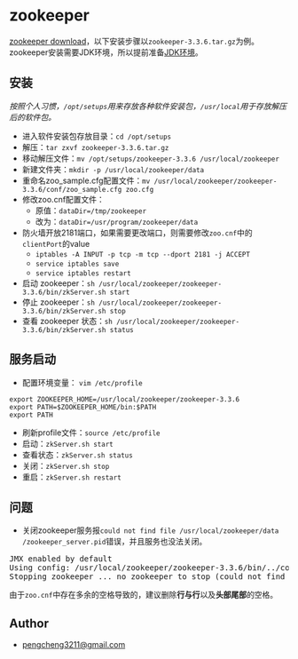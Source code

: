 # zookeeper

[zookeeper download](https://mirrors.tuna.tsinghua.edu.cn/apache/zookeeper/)，以下安装步骤以`zookeeper-3.3.6.tar.gz`为例。zookeeper安装需要JDK环境，所以提前准备[JDK环境](https://github.com/pengcgithub/java-development-environment/blob/master/jdk.md)。

## 安装

*按照个人习惯，`/opt/setups`用来存放各种软件安装包，`/usr/local`用于存放解压后的软件包。*

- 进入软件安装包存放目录：`cd /opt/setups`
- 解压：`tar zxvf zookeeper-3.3.6.tar.gz`
- 移动解压文件：`mv /opt/setups/zookeeper-3.3.6 /usr/local/zookeeper`
- 新建文件夹：`mkdir -p /usr/local/zookeeper/data`
- 重命名zoo_sample.cfg配置文件：`mv /usr/local/zookeeper/zookeeper-3.3.6/conf/zoo_sample.cfg zoo.cfg`
- 修改zoo.cnf配置文件：
	- 原值：`dataDir=/tmp/zookeeper`
	- 改为：`dataDir=/usr/program/zookeeper/data`
- 防火墙开放2181端口，如果需要更改端口，则需要修改`zoo.cnf`中的`clientPort`的value
	- `iptables -A INPUT -p tcp -m tcp --dport 2181 -j ACCEPT`
	- `service iptables save`
	- `service iptables restart`
- 启动 zookeeper：`sh /usr/local/zookeeper/zookeeper-3.3.6/bin/zkServer.sh start`
- 停止 zookeeper：`sh /usr/local/zookeeper/zookeeper-3.3.6/bin/zkServer.sh stop`
- 查看 zookeeper 状态：`sh /usr/local/zookeeper/zookeeper-3.3.6/bin/zkServer.sh status`

## 服务启动

- 配置环境变量： `vim /etc/profile`
```
export ZOOKEEPER_HOME=/usr/local/zookeeper/zookeeper-3.3.6
export PATH=$ZOOKEEPER_HOME/bin:$PATH
export PATH
```

- 刷新profile文件：`source /etc/profile`
- 启动：`zkServer.sh start`
- 查看状态：`zkServer.sh status`
- 关闭：`zkServer.sh stop`
- 重启：`zkServer.sh restart`

## 问题

- 关闭zookeeper服务报`could not find file /usr/local/zookeeper/data   /zookeeper_server.pid`错误，并且服务也没法关闭。

<pre>
JMX enabled by default
Using config: /usr/local/zookeeper/zookeeper-3.3.6/bin/../conf/zoo.cfg
Stopping zookeeper ... no zookeeper to stop (could not find file /usr/local/zookeeper/data   /zookeeper_server.pid)
</pre>

由于`zoo.cnf`中存在多余的空格导致的，建议删除**行与行**以及**头部尾部**的空格。

## Author
- [pengcheng3211@gmail.com](https://github.com/pengcgithub)


